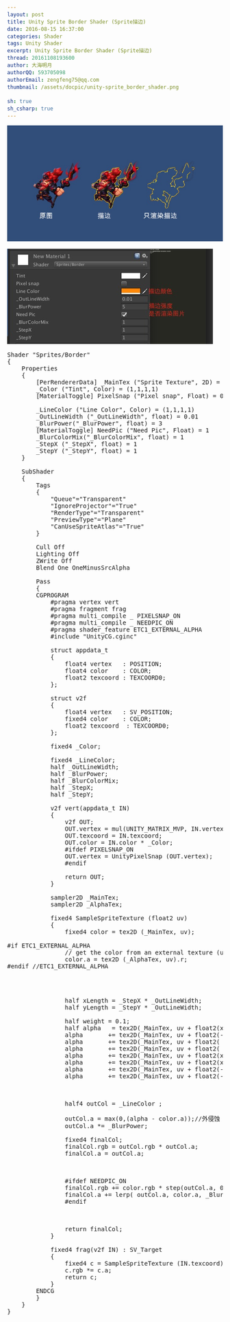 ```yaml
---
layout: post
title: Unity Sprite Border Shader (Sprite描边)
date: 2016-08-15 16:37:00
categories: Shader
tags: Unity Shader
excerpt: Unity Sprite Border Shader (Sprite描边)
thread: 20161108193600
author: 大海明月
authorQQ: 593705098
authorEmail: zengfeng75@qq.com
thumbnail: /assets/docpic/unity-sprite_border_shader.png

sh: true
sh_csharp: true
---
```


<p>
	<img src="/assets/docpic/unity-sprite_border_shader.png"> </img>
</p>

<p>
	<img src="/assets/docpic/unity-sprite_border_shader2.png"> </img>
</p>

<pre class="brush: csharp; ">
Shader "Sprites/Border"
{
	Properties
	{
		[PerRendererData] _MainTex ("Sprite Texture", 2D) = "white" {}
		_Color ("Tint", Color) = (1,1,1,1)
		[MaterialToggle] PixelSnap ("Pixel snap", Float) = 0

		_LineColor ("Line Color", Color) = (1,1,1,1)
		_OutLineWidth ("_OutLineWidth", float) = 0.01
		_BlurPower("_BlurPower", float) = 3
		[MaterialToggle] NeedPic ("Need Pic", Float) = 1
		_BlurColorMix("_BlurColorMix", float) = 1
		_StepX ("_StepX", float) = 1
		_StepY ("_StepY", float) = 1
	}

	SubShader
	{
		Tags
		{ 
			"Queue"="Transparent" 
			"IgnoreProjector"="True" 
			"RenderType"="Transparent" 
			"PreviewType"="Plane"
			"CanUseSpriteAtlas"="True"
		}

		Cull Off
		Lighting Off
		ZWrite Off
		Blend One OneMinusSrcAlpha

		Pass
		{
		CGPROGRAM
			#pragma vertex vert
			#pragma fragment frag
			#pragma multi_compile _ PIXELSNAP_ON
			#pragma multi_compile _ NEEDPIC_ON
			#pragma shader_feature ETC1_EXTERNAL_ALPHA
			#include "UnityCG.cginc"
			
			struct appdata_t
			{
				float4 vertex   : POSITION;
				float4 color    : COLOR;
				float2 texcoord : TEXCOORD0;
			};

			struct v2f
			{
				float4 vertex   : SV_POSITION;
				fixed4 color    : COLOR;
				float2 texcoord  : TEXCOORD0;
			};
			
			fixed4 _Color;

			fixed4 _LineColor;
			half _OutLineWidth;
			half _BlurPower;
			half _BlurColorMix;
			half _StepX;
			half _StepY;

			v2f vert(appdata_t IN)
			{
				v2f OUT;
				OUT.vertex = mul(UNITY_MATRIX_MVP, IN.vertex);
				OUT.texcoord = IN.texcoord;
				OUT.color = IN.color * _Color;
				#ifdef PIXELSNAP_ON
				OUT.vertex = UnityPixelSnap (OUT.vertex);
				#endif

				return OUT;
			}

			sampler2D _MainTex;
			sampler2D _AlphaTex;

			fixed4 SampleSpriteTexture (float2 uv)
			{
				fixed4 color = tex2D (_MainTex, uv);

#if ETC1_EXTERNAL_ALPHA
				// get the color from an external texture (usecase: Alpha support for ETC1 on android)
				color.a = tex2D (_AlphaTex, uv).r;
#endif //ETC1_EXTERNAL_ALPHA




				half xLength = _StepX * _OutLineWidth;
				half yLength = _StepY * _OutLineWidth;

				half weight = 0.1;
				half alpha 	 = tex2D(_MainTex, uv + float2(xLength , 0)).a 				* weight;
				alpha 		+= tex2D(_MainTex, uv + float2(-xLength , 0)).a 			* weight;
				alpha 		+= tex2D(_MainTex, uv + float2( 0, yLength)).a 				* weight;
				alpha 		+= tex2D(_MainTex, uv + float2( 0, -yLength)).a 			* weight;
				alpha 		+= tex2D(_MainTex, uv + float2(xLength , yLength)).a 		* weight;
				alpha 		+= tex2D(_MainTex, uv + float2(xLength , -yLength)).a 		* weight;
				alpha 		+= tex2D(_MainTex, uv + float2(-xLength , yLength)).a 		* weight;
				alpha 		+= tex2D(_MainTex, uv + float2(-xLength , -yLength)).a 		* weight;



				half4 outCol = _LineColor ;

				outCol.a = max(0,(alpha - color.a));//外侵蚀 
				outCol.a *= _BlurPower;

				fixed4 finalCol;
				finalCol.rgb = outCol.rgb * outCol.a;
				finalCol.a = outCol.a;



				#ifdef NEEDPIC_ON
				finalCol.rgb += color.rgb * step(outCol.a, 0);
				finalCol.a += lerp( outCol.a, color.a, _BlurColorMix);
				#endif



				return finalCol;
			}

			fixed4 frag(v2f IN) : SV_Target
			{
				fixed4 c = SampleSpriteTexture (IN.texcoord) * IN.color;
				c.rgb *= c.a;
				return c;
			}
		ENDCG
		}
	}
}
</pre>
